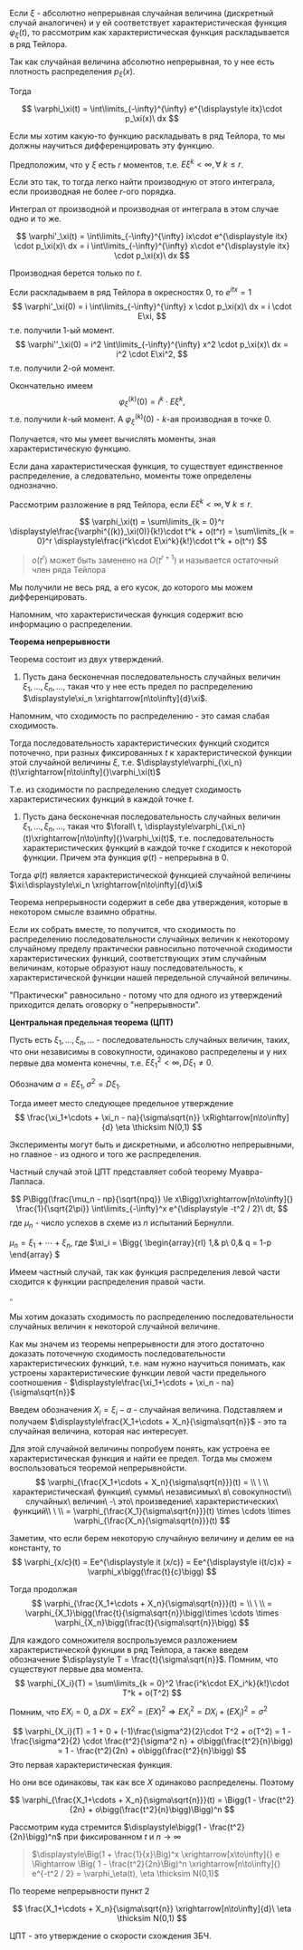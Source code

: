 Если $\xi$ - абсолютно непрерывная случайная величина (дискретный случай аналогичен) и у ей соответствует характеристическая функция $\varphi_\xi(t)$, то рассмотрим как характеристическая функция раскладывается в ряд Тейлора.

Так как случайная величина абсолютно непрерывная, то у нее есть плотность распределения $p_\xi(x)$.

Тогда

$$
\varphi_\xi(t) = \int\limits_{-\infty}^{\infty} e^{\displaystyle itx}\cdot p_\xi(x)\ dx
$$

Если мы хотим какую-то функцию раскладывать в ряд Тейлора, то мы должны научиться дифференцировать эту функцию.

Предположим, что у $\xi$ есть $r$ моментов, т.е. $E\xi^k < \infty, \forall\ k \le r$.

Если это так, то тогда легко найти производную от этого интеграла, если производная не более $r$-ого порядка.

Интеграл от производной и производная от интеграла в этом случае одно и то же.

$$
\varphi'_\xi(t) = \int\limits_{-\infty}^{\infty} ix\cdot e^{\displaystyle itx} \cdot p_\xi(x)\ dx = i \int\limits_{-\infty}^{\infty} x\cdot e^{\displaystyle itx} \cdot p_\xi(x)\ dx
$$

Производная берется только по $t$.

Если раскладываем в ряд Тейлора в окресностях $0$, то $e^{\displaystyle itx} = 1$
$$
\varphi'_\xi(0) = i \int\limits_{-\infty}^{\infty} x \cdot p_\xi(x)\ dx = i \cdot E\xi,
$$
т.е. получили $1$-ый момент.
$$
\varphi''_\xi(0) = i^2 \int\limits_{-\infty}^{\infty} x^2 \cdot p_\xi(x)\ dx = i^2 \cdot E\xi^2,
$$
т.е. получили $2$-ой момент.

Окончательно имеем
$$
\varphi^{(k)}_\xi(0) = i^k \cdot E\xi^k,
$$
т.е. получили $k$-ый момент. А $\varphi^{(k)}_\xi(0)$ - $k$-ая производная в точке $0$.

Получается, что мы умеет вычислять моменты, зная характеристическую функцию.

Если дана характеристическая функция, то существует единственное распределение, а следовательно, моменты тоже определены однозначно.

Рассмотрим разложение в ряд Тейлора, если $E\xi^k < \infty, \forall\ k \le r$.

$$
\varphi_\xi(t) = \sum\limits_{k = 0}^r \displaystyle\frac{\varphi^{(k)}_\xi(0)}{k!}\cdot t^k + o(t^r) = \sum\limits_{k = 0}^r \displaystyle\frac{i^k\cdot E\xi^k}{k!}\cdot t^k + o(t^r)
$$

> $o(t^r)$ может быть заменено на $O(t^{r+1})$ и называется остаточный член ряда Тейлора

Мы получили не весь ряд, а его кусок, до которого мы можем дифференцировать.

Напомним, что характеристическая функция содержит всю информацию о распределении.

**Теорема непрерывности**

Теорема состоит из двух утверждений.

1. Пусть дана бесконечная последовательность случайных величин $\xi_1, \ldots, \xi_n, \ldots$, такая что у нее есть предел по распределению $\displaystyle\xi_n \xrightarrow[n\to\infty]{d}\xi$.

Напомним, что сходимость по распределению - это самая слабая сходимость.

Тогда последовательность характеристических функций сходится поточечно, при разных фиксированных $t$ к характеристической функции этой случайной величины $\xi$, т.е. $\displaystyle\varphi_{\xi_n}(t)\xrightarrow[n\to\infty]{}\varphi_\xi(t)$

Т.е. из сходимости по распределению следует сходимость характеристических функций в каждой точке $t$.

1. Пусть дана бесконечная последовательность случайных величин $\xi_1, \ldots, \xi_n, \ldots$, такая что $\forall\ t, \displaystyle\varphi_{\xi_n}(t)\xrightarrow[n\to\infty]{}\varphi_\xi(t)$, т.е. последовательность характеристических функций в каждой точке $t$ сходится к некоторой функции. Причем эта функция $\varphi(t)$ - непрерывна в $0$.

Тогда $\varphi(t)$ является характеристической функцией случайной величины $\xi:\displaystyle\xi_n \xrightarrow[n\to\infty]{d}\xi$

Теорема непрерывности содержит в себе два утверждения, которые в некотором смысле взаимно обратны.

Если их собрать вместе, то получится, что сходимость по распределению последовательности случайных величин к некоторому случайному пределу практически равносильно поточечной сходимости характеристических функций, соответствующих этим случайным величинам, которые образуют нашу последовательность, к характеристической функции нашей передельной случайной величины.

"Практически" равносильно - потому что для одного из утверждений приходится делать оговорку о "непрерывности".

**Центральная предельная теорема (ЦПТ)**

Пусть есть $\xi_1, \ldots, \xi_n, \dots$ - последовательность случайных величин, таких, что они независимы в совокупности, одинаково распределены и у них первые два момента конечны, т.е. $E\xi_1^2 < \infty, D\xi_1 \not= 0$.

Обозначим $a = E\xi_1, \sigma^2 = D\xi_1$.

Тогда имеет место следующее предельное утверждение
$$
\frac{\xi_1+\cdots + \xi_n - na}{\sigma\sqrt{n}} \xRightarrow[n\to\infty]{d} \eta \thicksim N(0,1)
$$

Эксперименты могут быть и дискретными, и абсолютно непрерывными, но главное - из одного и того же распределения.

Частный случай этой ЦПТ представляет собой теорему Муавра-Лапласа.

$$
P\Bigg(\frac{\mu_n - np}{\sqrt{npq}} \le x\Bigg)\xrightarrow[n\to\infty]{} \frac{1}{\sqrt{2\pi}} \int\limits_{-\infty}^x e^{\displaystyle -t^2 / 2}\ dt,
$$
где $\mu_n$ - число успехов в схеме из $n$ испытаний Бернулли.

$\mu_n = \xi_1 + \cdots + \xi_n$, где 
$\xi_i = \Bigg\{
\begin{array}{rl}
1,&  p\\
0,&  q = 1-p
\end{array}
$

Имеем частный случай, так как функция распределения левой части сходится к функции распределения правой части.

$\square$

Мы хотим доказать сходимость по распределению последовательности случайных величин к некоторой случайной величине.

Как мы значем из теоремы непрерывности для этого достаточно доказать поточечную сходимость последовательности характеристических функций, т.е. нам нужно научиться понимать, как устроены характеристические функции левой части предельного соотношения - $\displaystyle\frac{\xi_1+\cdots + \xi_n - na}{\sigma\sqrt{n}}$

Введем обозначения $X_i = \xi_i - a$ - случайная величина. Подставляем и  получаем $\displaystyle\frac{X_1+\cdots + X_n}{\sigma\sqrt{n}}$ - это та случайная величина, которая нас интересует.

Для этой случайной величины попробуем понять, как устроена ее характеристическая функция и найти ее предел. Тогда мы сможем воспользоваться теоремой непрерывнойсти.
$$
\varphi_{\frac{X_1+\cdots + X_n}{\sigma\sqrt{n}}}(t) = \\
\ \\
характеристическая\ функция\ суммы\ независимых\ в\ совокупности\\
случайных\ величин\ -\ это\ произведение\ характеристических\ функций\\
\ \\
= \varphi_{\frac{X_1}{\sigma\sqrt{n}}}(t) \times \cdots \times \varphi_{\frac{X_n}{\sigma\sqrt{n}}}(t)
$$

Заметим, что если берем некоторую случайную величину и делим ее на константу, то
$$
\varphi_{x/c}(t) = Ee^{\displaystyle it (x/c)} = Ee^{\displaystyle i(t/c)x} = \varphi_x\bigg(\frac{t}{c}\bigg)
$$

Тогда продолжая
$$
\varphi_{\frac{X_1+\cdots + X_n}{\sigma\sqrt{n}}}(t) = \\
\ \\
= \varphi_{X_1}\bigg(\frac{t}{\sigma\sqrt{n}}\bigg)\times \cdots \times \varphi_{X_n}\bigg(\frac{t}{\sigma\sqrt{n}}\bigg)
$$

Для каждого сомножителя воспрользуемся разложением характеристической фукнции в ряд Тейлора, а также введем обозначение $\displaystyle T = \frac{t}{\sigma\sqrt{n}}$. Помним, что существуют первые два момента.
$$
\varphi_{X_i}(T) = \sum\limits_{k = 0}^2 \frac{i^k\cdot EX_i^k}{k!}\cdot T^k + o(T^2)
$$

Помним, что $EX_i = 0$, а $DX = EX^2 = (EX)^2 \Rightarrow EX_i^2 = DX_i + (EX_i)^2 = \sigma^2$

$$
\varphi_{X_i}(T) = 1 + 0 + (-1)\frac{\sigma^2}{2}\cdot T^2 + o(T^2) = 1 - \frac{\sigma^2}{2} \cdot \frac{t^2}{\sigma^2 n} + o\bigg(\frac{t^2}{n}\bigg) = 1 - \frac{t^2}{2n} + o\bigg(\frac{t^2}{n}\bigg)
$$
Это первая характеристическая функция.

Но они все одинаковы, так как все $X$ одинаково распределены. Поэтому

$$
\varphi_{\frac{X_1+\cdots + X_n}{\sigma\sqrt{n}}}(t) = \Bigg(1 - \frac{t^2}{2n} + o\bigg(\frac{t^2}{n}\bigg)\Bigg)^n
$$


Рассмотрим куда стремится $\displaystyle\bigg(1 - \frac{t^2}{2n}\bigg)^n$ при фиксированном $t$ и $n\to\infty$

> $\displaystyle\Big(1 + \frac{1}{x}\Big)^x \xrightarrow[x\to\infty]{} e \Rightarrow \Big( 1 - \frac{t^2}{2n}\Big)^n \xrightarrow[n\to\infty]{} e^{-t^2 / 2} = \varphi_\eta(t), \eta \thicksim N(0,1)$

По теореме непрерывности пункт 2

$$
\frac{X_1+\cdots + X_n}{\sigma\sqrt{n}} \xrightarrow[n\to\infty]{d}\ \eta \thicksim N(0,1)
$$

ЦПТ - это утверждение о скорости схождения ЗБЧ.
